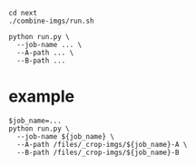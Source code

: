     cd next
    ./combine-imgs/run.sh

    python run.py \
      --job-name ... \
      --A-path ... \
      --B-path ...

# example

    $job_name=...
    python run.py \
      --job-name ${job_name} \
      --A-path /files/_crop-imgs/${job_name}-A \
      --B-path /files/_crop-imgs/${job_name}-B